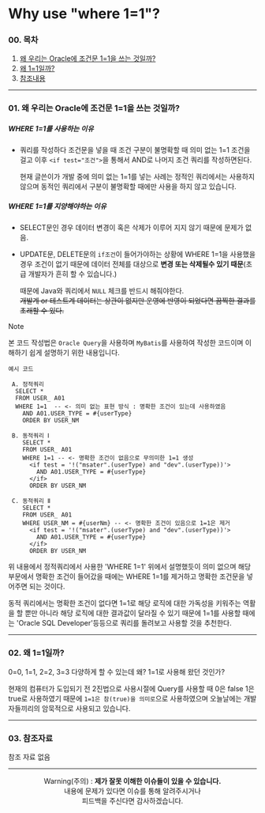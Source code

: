 # Why use "where 1=1"? 

### 00. 목차
  01. [ 왜 우리는 Oracle에 조건문 1=1을 쓰는 것일까? ](https://github.com/hongcoding94/I-Wonder-Development/blob/main/Oracle/01.%20Why%20use%20%22where%201=1%22.md#01-%EC%99%9C-%EC%9A%B0%EB%A6%AC%EB%8A%94-oracle%EC%97%90-%EC%A1%B0%EA%B1%B4%EB%AC%B8-11%EC%9D%84-%EC%93%B0%EB%8A%94-%EA%B2%83%EC%9D%BC%EA%B9%8C)
  02. [ 왜 1=1일까? ](https://github.com/hongcoding94/I-Wonder-Development/blob/main/Oracle/01.%20Why%20use%20%22where%201=1%22.md#02-%EC%99%9C-11%EC%9D%BC%EA%B9%8C)
  03. [ 참조내용 ](https://github.com/hongcoding94/I-Wonder-Development/blob/main/Oracle/01.%20Why%20use%20%22where%201=1%22.md#03-%EC%B0%B8%EC%A1%B0%EC%9E%90%EB%A3%8C)

---

### 01. 왜 우리는 Oracle에 조건문 1=1을 쓰는 것일까?
##### WHERE 1=1를 사용하는 이유  
   - 쿼리를 작성하다 조건문을 넣을 때 조건 구분이 불명확할 때 의미 없는 1=1 조건을 걸고 이후 `<if test="조건">`을
    통해서 AND로 나머지 조건 쿼리를 작성하면된다.

     현재 글쓴이가 개발 중에 의미 없는 1=1를 넣는 사례는 정적인 쿼리에서는 사용하지 않으며 동적인 쿼리에서 구분이 불명확할 때에만 사용을 하지 않고 있습니다.
     
##### WHERE 1=1를 지양해야하는 이유
  - SELECT문인 경우 데이터 변경이 혹은 삭제가 이루어 지지 않기 때문에 문제가 없음.
  - UPDATE문, DELETE문의 `if조건`이 들어가야하는 상황에 WHERE 1=1을 사용했을 경우 조건이 없기 때문에 데이터 전체를 대상으로 **변경 또는 삭제될수 있기 때문**(초급 개발자가 흔히 할 수 있습니다.)<br/>
    
    때문에 Java와 쿼리에서 `NULL` 체크를 반드시 해줘야한다.<br/>
    ~~개발계 or 테스트계 데이터는 상관이 없지만 운영에 반영이 되었다면 끔찍한 결과를 초래할 수 있다.~~


> [!NOTE]
> 본 코드 작성법은 `Oracle Query`을 사용하며 `MyBatis`를 사용하여 작성한 코드이며 이해하기 쉽게 설명하기 위한 내용입니다.

`예시 코드`
```
 A. 정적쿼리
  SELECT *
  FROM USER_ A01
  WHERE 1=1  -- <- 의미 없는 표현 방식 : 명확한 조건이 있는데 사용하였음
    AND A01.USER_TYPE = #{userType}
    ORDER BY USER_NM

 B. 동적쿼리 Ⅰ
    SELECT * 
    FROM USER_ A01
    WHERE 1=1 -- <- 명확한 조건이 없음으로 무의미한 1=1 생성
      <if test = '!("msater".(userType) and "dev".(userType))'>
        AND A01.USER_TYPE = #{userType}
      </if>
      ORDER BY USER_NM

 C. 동적쿼리 Ⅱ
    SELECT *
    FROM USER_ A01
    WHERE USER_NM = #{userNm} -- <- 명확한 조건이 있음으로 1=1은 제거
      <if test = '!("msater".(userType) and "dev".(userType))'>
        AND A01.USER_TYPE = #{userType}
      </if>
      ORDER BY USER_NM 
```

위 내용에서 정적쿼리에서 사용한 'WHERE 1=1' 위에서 설명했듯이 의미 없으며 해당 부문에서 명확한 조건이 들어갔을 때에는 WHERE 1=1를 제거하고 명확한 조건문을 넣어주면 되는 것이다.

동적 쿼리에서는 명확한 조건이 없다면 1=1로 해당 로직에 대한 가독성을 키워주는 역활을 할 뿐만 아니라 해당 로직에 대한 결과값이 달라질 수 있기 때문에 1=1를 사용할 때에는 'Oracle SQL Developer'등등으로
쿼리를 돌려보고 사용할 것을 추천한다.

---
### 02. 왜 1=1일까?
0=0, 1=1, 2=2, 3=3 다양하게 할 수 있는데 왜? 1=1로 사용해 왔던 것인가?

현재의 컴퓨터가 도입되기 전 2진법으로 사용시절에 Query를 사용할 때 0은 false 1은 true로 사용하였기 때문에 `1=1은 참(true)을 의미로`으로 사용하였으며
오늘날에는 개발자들끼리의 암묵적으로 사용되고 있습니다.

---
### 03. 참조자료

  참조 자료 없음

<hr>
<div align="center">
  Warning(주의) : <b>제가 잘못 이해한 이슈들이 있을 수 있습니다. </b><br>
  내용에 문제가 있다면 이슈를 통해 알려주시거나 <br>
  피드백을 주신다면 감사하겠습니다.
</div>
